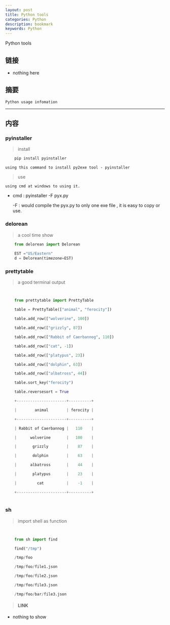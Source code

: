 ```yaml
---
layout: post
title: Python tools
categories: Python
description: bookmark
keywords: Python
---
```

Python tools

## 链接

* nothing here

##  摘要
    
    Python usage infomation

----------

## 内容    

### pyinstaller

> install

```python
    pip install pyinstaller 
```
    using this command to install py2exe tool - pyinstaller

> use

    using cmd at windows to using it.

* cmd : pyinstaller -F pyx.py

    -F : would compile the pyx.py to only one exe file , it is easy to copy or use.

### delorean

> a cool time show 

```python
    from delorean import Delorean
    
    EST ="US/Eastern"
    d = Delorean(timezone=EST)
```

### prettytable

> a good terminal output 

```python


    from prettytable import PrettyTable

    table = PrettyTable(["animal", "ferocity"])

    table.add_row(["wolverine", 100])

    table.add_row(["grizzly", 87])

    table.add_row(["Rabbit of Caerbannog", 110])

    table.add_row(["cat", -1])

    table.add_row(["platypus", 23])

    table.add_row(["dolphin", 63])

    table.add_row(["albatross", 44])

    table.sort_key("ferocity")

    table.reversesort = True

    +----------------------+----------+

    |        animal        | ferocity |

    +----------------------+----------+

    | Rabbit of Caerbannog |   110    |

    |      wolverine       |   100    |

    |       grizzly        |    87    |

    |       dolphin        |    63    |

    |      albatross       |    44    |

    |       platypus       |    23    |

    |         cat          |    -1    |

    +----------------------+----------+
    
```

### sh
    
> import shell as function

```python
        

    from sh import find

    find("/tmp")

    /tmp/foo

    /tmp/foo/file1.json

    /tmp/foo/file2.json

    /tmp/foo/file3.json

    /tmp/foo/bar/file3.json


```


> #### LINK

* nothing to show
